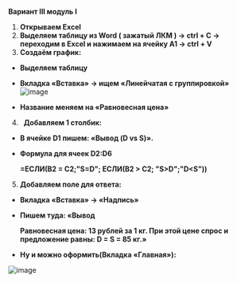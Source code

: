 ﻿**Вариант III модуль I**

1. **Открываем Excel**
2. **Выделяем таблицу из Word ( зажатый ЛКМ ) -> ctrl + C -> переходим в Excel и нажимаем на ячейку А1 -> ctrl + V**
3. **Создаём график:**

- **Выделяем таблицу** 
- **Вкладка «Вставка» -> ищем «Линейчатая с группировкой»**
  ![image](https://github.com/user-attachments/assets/fe91e25b-6828-42d4-b7c8-d183e17090c1)

- **Название меняем на «Равновесная цена»**
4. ` `**Добавляем 1 столбик:**
- **В ячейке D1 пишем: «Вывод (D vs S)».**
- **Формула для ячеек D2:D6**

  **=ЕСЛИ(B2 = C2;"S=D"; ЕСЛИ(B2 > C2; "S>D";"D<S"))**

5. **Добавляем поле для ответа:**
- **Вкладка «Вставка» -> «Надпись»**
- **Пишем туда: «Вывод**

  **Равновесная цена: 13 рублей за 1 кг. При этой цене спрос и предложение равны: D = S = 85 кг.»**

- **Ну и можно оформить(Вкладка «Главная»):**

 ![image](https://github.com/user-attachments/assets/74b8d7b4-4d10-42e8-b2aa-e80f277af008)

